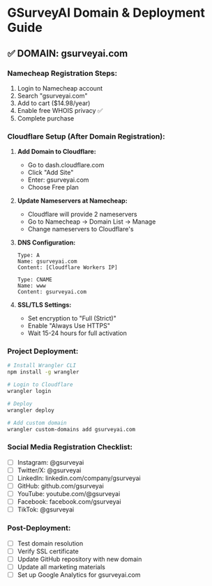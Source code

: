 # GSurveyAI Domain & Deployment Guide

## ✅ DOMAIN: gsurveyai.com

### Namecheap Registration Steps:
1. Login to Namecheap account
2. Search "gsurveyai.com" 
3. Add to cart ($14.98/year)
4. Enable free WHOIS privacy ✅
5. Complete purchase

### Cloudflare Setup (After Domain Registration):
1. **Add Domain to Cloudflare:**
   - Go to dash.cloudflare.com
   - Click "Add Site"
   - Enter: gsurveyai.com
   - Choose Free plan

2. **Update Nameservers at Namecheap:**
   - Cloudflare will provide 2 nameservers
   - Go to Namecheap → Domain List → Manage
   - Change nameservers to Cloudflare's

3. **DNS Configuration:**
   ```
   Type: A
   Name: gsurveyai.com
   Content: [Cloudflare Workers IP]
   
   Type: CNAME  
   Name: www
   Content: gsurveyai.com
   ```

4. **SSL/TLS Settings:**
   - Set encryption to "Full (Strict)"
   - Enable "Always Use HTTPS"
   - Wait 15-24 hours for full activation

### Project Deployment:
```bash
# Install Wrangler CLI
npm install -g wrangler

# Login to Cloudflare
wrangler login

# Deploy
wrangler deploy

# Add custom domain
wrangler custom-domains add gsurveyai.com
```

### Social Media Registration Checklist:
- [ ] Instagram: @gsurveyai
- [ ] Twitter/X: @gsurveyai
- [ ] LinkedIn: linkedin.com/company/gsurveyai
- [ ] GitHub: github.com/gsurveyai
- [ ] YouTube: youtube.com/@gsurveyai
- [ ] Facebook: facebook.com/gsurveyai
- [ ] TikTok: @gsurveyai

### Post-Deployment:
- [ ] Test domain resolution
- [ ] Verify SSL certificate
- [ ] Update GitHub repository with new domain
- [ ] Update all marketing materials
- [ ] Set up Google Analytics for gsurveyai.com